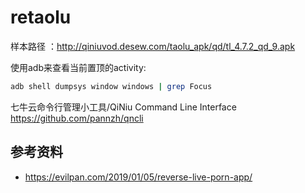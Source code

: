 # retaolu

样本路径 ：http://qiniuvod.desew.com/taolu_apk/qd/tl_4.7.2_qd_9.apk

使用adb来查看当前置顶的activity:
```bash
adb shell dumpsys window windows | grep Focus
```

七牛云命令行管理小工具/QiNiu Command Line Interface
https://github.com/pannzh/qncli

## 参考资料
- https://evilpan.com/2019/01/05/reverse-live-porn-app/

